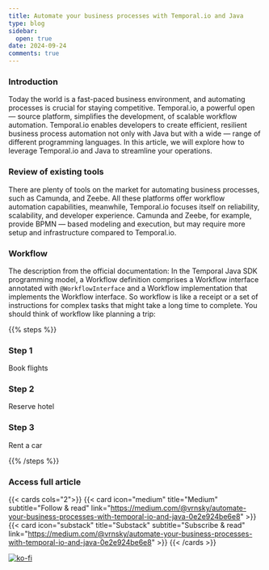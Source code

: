 ```yaml
---
title: Automate your business processes with Temporal.io and Java
type: blog
sidebar:
  open: true
date: 2024-09-24
comments: true
---
```


### Introduction
Today the world is a fast-paced business environment, and automating processes
is crucial for staying competitive. Temporal.io, a powerful open — source platform,
simplifies the development, of scalable workflow automation.
Temporal.io enables developers to create efficient, resilient
business process automation not only with Java but with a wide — range
of different programming languages. In this article, we will explore
how to leverage Temporal.io and Java to streamline your operations.

### Review of existing tools
There are plenty of tools on the market for automating business processes,
such as Camunda, and Zeebe. All these platforms offer workflow automation
capabilities, meanwhile, Temporal.io focuses itself on reliability,
scalability, and developer experience. Camunda and Zeebe, for example,
provide BPMN — based modeling and execution, but may require more setup
and infrastructure compared to Temporal.io.

### Workflow
The description from the official documentation:
In the Temporal Java SDK programming model, a Workflow definition
comprises a Workflow interface annotated with `@WorkflowInterface` and a
Workflow implementation that implements the Workflow interface.
So workflow is like a receipt or a set of instructions for complex tasks
that might take a long time to complete. You should think of workflow like planning a trip:

{{% steps %}}

### Step 1

Book flights

### Step 2

Reserve hotel

### Step 3

Rent a car

{{% /steps %}}

### Access full article
{{< cards cols="2">}}
{{< card icon="medium" title="Medium" subtitle="Follow & read" link="https://medium.com/@vrnsky/automate-your-business-processes-with-temporal-io-and-java-0e2e924be6e8" >}}
{{< card icon="substack" title="Substack" subtitle="Subscribe & read" link="https://medium.com/@vrnsky/automate-your-business-processes-with-temporal-io-and-java-0e2e924be6e8" >}}
{{< /cards >}}

[![ko-fi](https://ko-fi.com/img/githubbutton_sm.svg)](https://ko-fi.com/J3J416GZA5)
